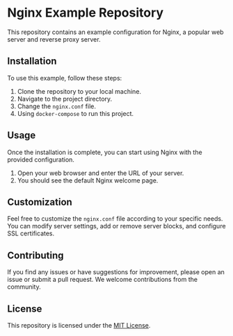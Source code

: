 # Nginx Example Repository

This repository contains an example configuration for Nginx, a popular web server and reverse proxy server.

## Installation

To use this example, follow these steps:

1. Clone the repository to your local machine.
2. Navigate to the project directory.
3. Change the `nginx.conf` file.
4. Using `docker-compose` to run this project.

## Usage

Once the installation is complete, you can start using Nginx with the provided configuration. 

1. Open your web browser and enter the URL of your server.
2. You should see the default Nginx welcome page.

## Customization

Feel free to customize the `nginx.conf` file according to your specific needs. You can modify server settings, add or remove server blocks, and configure SSL certificates.

## Contributing

If you find any issues or have suggestions for improvement, please open an issue or submit a pull request. We welcome contributions from the community.

## License

This repository is licensed under the [MIT License](LICENSE).

